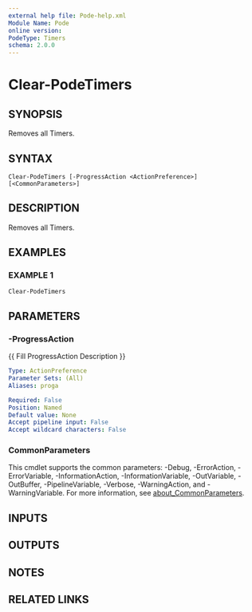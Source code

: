 ```yaml
---
external help file: Pode-help.xml
Module Name: Pode
online version:
PodeType: Timers
schema: 2.0.0
---
```


# Clear-PodeTimers

## SYNOPSIS
Removes all Timers.

## SYNTAX

```
Clear-PodeTimers [-ProgressAction <ActionPreference>] [<CommonParameters>]
```

## DESCRIPTION
Removes all Timers.

## EXAMPLES

### EXAMPLE 1
```
Clear-PodeTimers
```

## PARAMETERS

### -ProgressAction
{{ Fill ProgressAction Description }}

```yaml
Type: ActionPreference
Parameter Sets: (All)
Aliases: proga

Required: False
Position: Named
Default value: None
Accept pipeline input: False
Accept wildcard characters: False
```

### CommonParameters
This cmdlet supports the common parameters: -Debug, -ErrorAction, -ErrorVariable, -InformationAction, -InformationVariable, -OutVariable, -OutBuffer, -PipelineVariable, -Verbose, -WarningAction, and -WarningVariable. For more information, see [about_CommonParameters](http://go.microsoft.com/fwlink/?LinkID=113216).

## INPUTS

## OUTPUTS

## NOTES

## RELATED LINKS
